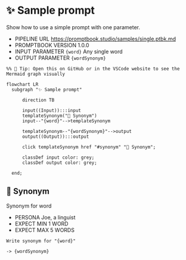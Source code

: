 # ✨ Sample prompt

Show how to use a simple prompt with one parameter.

-   PIPELINE URL https://promptbook.studio/samples/single.ptbk.md
-   PROMPTBOOK VERSION 1.0.0
-   INPUT  PARAMETER `{word}` Any single word
-   OUTPUT PARAMETER `{wordSynonym}`

<!--Graph-->
<!-- ⚠️ WARNING: This code has been generated so that any manual changes will be overwritten -->

```mermaid
%% 🔮 Tip: Open this on GitHub or in the VSCode website to see the Mermaid graph visually

flowchart LR
  subgraph "✨ Sample prompt"

      direction TB

      input((Input)):::input
      templateSynonym("💬 Synonym")
      input--"{word}"-->templateSynonym

      templateSynonym--"{wordSynonym}"-->output
      output((Output)):::output

      click templateSynonym href "#synonym" "💬 Synonym";

      classDef input color: grey;
      classDef output color: grey;

  end;
```

<!--/Graph-->

## 💬 Synonym

Synonym for word

-   PERSONA Joe, a linguist
-   EXPECT MIN 1 WORD <!-- <- TODO: [🧠] Allow expectations to be relative to "EXPECT MIN countWords({word})" or simpler "EXPECT +-20% OF {word}" -->
-   EXPECT MAX 5 WORDS

```text
Write synonym for "{word}"
```

`-> {wordSynonym}`
